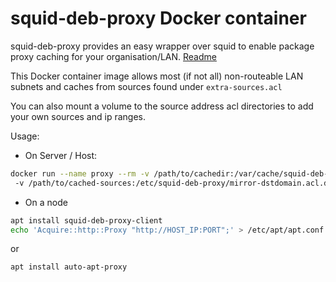 squid-deb-proxy Docker container
================================

squid-deb-proxy provides an easy wrapper over squid to enable package proxy caching for your organisation/LAN.
[Readme](https://bazaar.launchpad.net/~squid-deb-proxy-developers/squid-deb-proxy/trunk/view/head:/README.md)

This Docker container image allows most (if not all) non-routeable LAN subnets and caches from sources found under `extra-sources.acl`

You can also mount a volume to the source address acl directories to add your own sources and ip ranges.

Usage:

* On Server / Host:

```bash
docker run --name proxy --rm -v /path/to/cachedir:/var/cache/squid-deb-proxy  -v /path/to/allowed-networks:/etc/squid-deb-proxy/allowed-networks-src.acl.d /
 -v /path/to/cached-sources:/etc/squid-deb-proxy/mirror-dstdomain.acl.d -p PORT:8000 jack60612/squid-deb-proxy 
```

* On a node

```bash
apt install squid-deb-proxy-client
echo 'Acquire::http::Proxy "http://HOST_IP:PORT";' > /etc/apt/apt.conf.d/30autoproxy
```

or

```bash
apt install auto-apt-proxy
```
